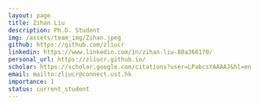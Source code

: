 ```yaml
---
layout: page
title: Zihan Liu
description: Ph.D. Student
img: /assets/team_img/Zihan.jpeg
github: https://github.com/zliucr
linkedin: https://www.linkedin.com/in/zihan-liu-88a368170/
personal_url: https://zliucr.github.io/
scholar: https://scholar.google.com/citations?user=LPabcsYAAAAJ&hl=en
email: mailto:zliucr@connect.ust.hk
importance: 1
status: current_student
---
```

